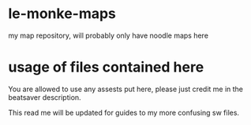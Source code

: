 # le-monke-maps
my map repository, will probably only have noodle maps here

# usage of files contained here
You are allowed to use any assests put here, please just credit me in the beatsaver description.

This read me will be updated for guides to my more confusing sw files.
